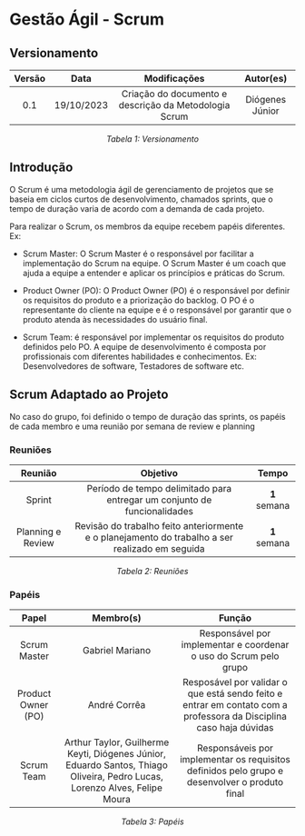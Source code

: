 # Gestão Ágil - Scrum

## Versionamento

| **Versão** | **Data** | **Modificações** | **Autor(es)** |
| :--: | :--: | :--: | :--: |
| 0.1 | 19/10/2023 | Criação do documento e descrição da Metodologia Scrum | Diógenes Júnior |

<center>

*Tabela 1: Versionamento*

</center>

## Introdução
O Scrum é uma metodologia ágil de gerenciamento de projetos que se baseia em ciclos curtos de desenvolvimento, chamados sprints, que o tempo de duração varia de acordo com a demanda de cada projeto.

Para realizar o Scrum, os membros da equipe recebem papéis diferentes. Ex:

- Scrum Master: O Scrum Master é o responsável por facilitar a implementação do Scrum na equipe. O Scrum Master é um coach que ajuda a equipe a entender e aplicar os princípios e práticas do Scrum.

- Product Owner (PO): O Product Owner (PO) é o responsável por definir os requisitos do produto e a priorização do backlog. O PO é o representante do cliente na equipe e é o responsável por garantir que o produto atenda às necessidades do usuário final.

- Scrum Team: é responsável por implementar os requisitos do produto definidos pelo PO. A equipe de desenvolvimento é composta por profissionais com diferentes habilidades e conhecimentos. Ex: Desenvolvedores de software, Testadores de software etc.

## Scrum Adaptado ao Projeto

No caso do grupo, foi definido o tempo de duração das sprints, os papéis de cada membro e uma reunião por semana de review e planning

### Reuniões
| **Reunião** | **Objetivo** | **Tempo** |
| :--: | :--: | :--: |
| Sprint | Período de tempo delimitado para entregar um conjunto de funcionalidades | **1** semana |
| Planning e Review | Revisão do trabalho feito anteriormente e o planejamento do trabalho a ser realizado em seguida | **1** semana |

<center>

*Tabela 2: Reuniões*

</center>

### Papéis

| **Papel** | **Membro(s)** | **Função** |
| :--: | :--: | :--: |
| Scrum Master | Gabriel Mariano | Responsável por implementar e coordenar o uso do Scrum pelo grupo |
| Product Owner (PO) | André Corrêa | Resposável por validar o que está sendo feito e entrar em contato com a professora da Disciplina caso haja dúvidas|
| Scrum Team | Arthur Taylor, Guilherme Keyti, Diógenes Júnior, Eduardo Santos, Thiago Oliveira, Pedro Lucas, Lorenzo Alves, Felipe Moura | Responsáveis por implementar os requisitos definidos pelo grupo e desenvolver o produto final|

<center>

*Tabela 3: Papéis*

</center>